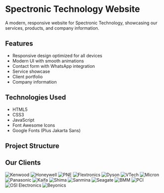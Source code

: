 # Spectronic Technology Website

A modern, responsive website for Spectronic Technology, showcasing our services, products, and company information.

## Features

- Responsive design optimized for all devices
- Modern UI with smooth animations
- Contact form with WhatsApp integration
- Service showcase
- Client portfolio
- Company information

## Technologies Used

- HTML5
- CSS3
- JavaScript
- Font Awesome Icons
- Google Fonts (Plus Jakarta Sans)

## Project Structure


## Our Clients

![Kenwood](images/clients/kenwood.png)
![Honeywell](images/clients/honeywell.jpg)
![PNE](images/clients/pne.jpg)
![Flextronics](images/clients/flextronics.png)
![Dyson](images/clients/dyson.png)
![VTech](images/clients/vrtech.png)
![Micron](images/clients/micron.png)
![Panasonic](images/clients/panasonic.png)
![Kaifa](images/clients/kaifa.jpg)
![Shima](images/clients/shima.jpg)
![Sanmina](images/clients/sanmina.png)
![Seagate](images/clients/seagate.png)
![BMM](images/clients/bmm.png)
![PCI](images/clients/pci.png)
![OSI Electronics](images/clients/osi.png)
![Beyonics](images/clients/beyonics.png)
